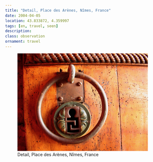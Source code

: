 ```yaml
---
title: "Detail, Place des Arènes, Nîmes, France"
date: 2004-04-05
location: 43.833872, 4.359997
tags: [en, travel, seen]
description: 
class: observation
ornament: travel
---
```


<figure>
  <img src="/assets/img/2004-04-05-detail-place-des-ar-nes-n-mes-france.jpeg" alt="Detail, Place des Arènes, Nîmes, France">
  <figcaption>Detail, Place des Arènes, Nîmes, France</figcaption>
</figure>
